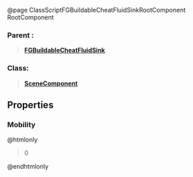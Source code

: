 @page ClassScriptFGBuildableCheatFluidSinkRootComponent RootComponent
### Parent :
<b><a href="_class_script_f_g_buildable_cheat_fluid_sink.html"><blockquote>FGBuildableCheatFluidSink</blockquote></a></b>
### Class:
<b><a href="_class_script_scene_component.html"><blockquote>SceneComponent</blockquote></a></b>
## Properties
### Mobility
@htmlonly
<blockquote>0</blockquote>
@endhtmlonly

